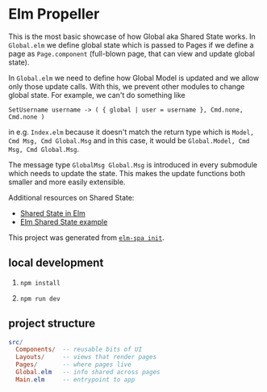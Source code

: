 # Elm Propeller

This is the most basic showcase of how Global aka Shared State works. In `Global.elm` we
define global state which is passed to Pages if we define a page as `Page.component`
(full-blown page, that can view and update global state).

In `Global.elm` we need to define how Global Model is updated and we allow only those
update calls. With this, we prevent other modules to change global state. For example,
we can't do something like

```
SetUsername username -> ( { global | user = username }, Cmd.none, Cmd.none )
```

in e.g. `Index.elm` because it doesn't match the return type which is
`Model, Cmd Msg, Cmd Global.Msg` and in this case, it would be
`Global.Model, Cmd Msg, Cmd Global.Msg`.

The message type `GlobalMsg Global.Msg` is introduced in every submodule which needs to
update the state. This makes the update functions both smaller and more easily extensible.

Additional resources on Shared State:
- [Shared State in Elm](https://www.curry-software.com/en/blog/elm_shared_state/)
- [Elm Shared State example](https://github.com/ohanhi/elm-shared-state)

This project was generated from [`elm-spa init`](https://github.com/ryannhg/elm-spa).

## local development

1. `npm install`

1. `npm run dev`


## project structure

```elm
src/
  Components/  -- reusable bits of UI
  Layouts/     -- views that render pages
  Pages/       -- where pages live
  Global.elm   -- info shared across pages
  Main.elm     -- entrypoint to app
```
